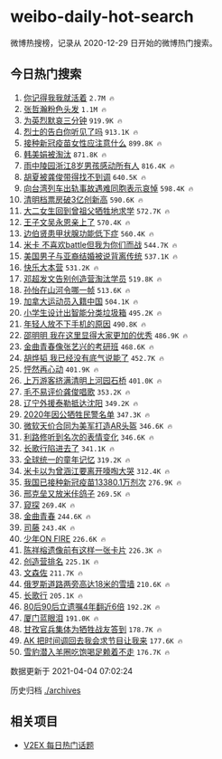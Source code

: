 # weibo-daily-hot-search

微博热搜榜，记录从 2020-12-29 日开始的微博热门搜索。

## 今日热门搜索

<!-- BEGIN -->

1. [你记得我我就活着](https://s.weibo.com/weibo?q=%23%E4%BD%A0%E8%AE%B0%E5%BE%97%E6%88%91%E6%88%91%E5%B0%B1%E6%B4%BB%E7%9D%80%23&Refer=top) `2.7M 🔥`
1. [张哲瀚粉色头发](https://s.weibo.com/weibo?q=%23%E5%BC%A0%E5%93%B2%E7%80%9A%E7%B2%89%E8%89%B2%E5%A4%B4%E5%8F%91%23&Refer=top) `1.1M 🔥`
1. [为英烈默哀三分钟](https://s.weibo.com/weibo?q=%23%E4%B8%BA%E8%8B%B1%E7%83%88%E9%BB%98%E5%93%80%E4%B8%89%E5%88%86%E9%92%9F%23&Refer=top) `919.9K 🔥`
1. [烈士的告白你听见了吗](https://s.weibo.com/weibo?q=%23%E7%83%88%E5%A3%AB%E7%9A%84%E5%91%8A%E7%99%BD%E4%BD%A0%E5%90%AC%E8%A7%81%E4%BA%86%E5%90%97%23&Refer=top) `913.1K 🔥`
1. [接种新冠疫苗女性应注意什么](https://s.weibo.com/weibo?q=%23%E6%8E%A5%E7%A7%8D%E6%96%B0%E5%86%A0%E7%96%AB%E8%8B%97%E5%A5%B3%E6%80%A7%E5%BA%94%E6%B3%A8%E6%84%8F%E4%BB%80%E4%B9%88%23&Refer=top) `899.8K 🔥`
1. [韩美娟被淘汰](https://s.weibo.com/weibo?q=%23%E9%9F%A9%E7%BE%8E%E5%A8%9F%E8%A2%AB%E6%B7%98%E6%B1%B0%23&Refer=top) `871.8K 🔥`
1. [雨中陵园浙江8岁男孩感动所有人](https://s.weibo.com/weibo?q=%23%E9%9B%A8%E4%B8%AD%E9%99%B5%E5%9B%AD%E6%B5%99%E6%B1%9F8%E5%B2%81%E7%94%B7%E5%AD%A9%E6%84%9F%E5%8A%A8%E6%89%80%E6%9C%89%E4%BA%BA%23&Refer=top) `816.4K 🔥`
1. [胡夏被龚俊带得找不到调](https://s.weibo.com/weibo?q=%23%E8%83%A1%E5%A4%8F%E8%A2%AB%E9%BE%9A%E4%BF%8A%E5%B8%A6%E5%BE%97%E6%89%BE%E4%B8%8D%E5%88%B0%E8%B0%83%23&Refer=top) `640.5K 🔥`
1. [向台湾列车出轨事故遇难同胞表示哀悼](https://s.weibo.com/weibo?q=%23%E5%90%91%E5%8F%B0%E6%B9%BE%E5%88%97%E8%BD%A6%E5%87%BA%E8%BD%A8%E4%BA%8B%E6%95%85%E9%81%87%E9%9A%BE%E5%90%8C%E8%83%9E%E8%A1%A8%E7%A4%BA%E5%93%80%E6%82%BC%23&Refer=top) `598.4K 🔥`
1. [清明档票房破3亿创新高](https://s.weibo.com/weibo?q=%E6%B8%85%E6%98%8E%E6%A1%A3%E7%A5%A8%E6%88%BF%E7%A0%B43%E4%BA%BF%E5%88%9B%E6%96%B0%E9%AB%98&Refer=top) `590.6K 🔥`
1. [大二女生回到曾祖父牺牲地求学](https://s.weibo.com/weibo?q=%E5%A4%A7%E4%BA%8C%E5%A5%B3%E7%94%9F%E5%9B%9E%E5%88%B0%E6%9B%BE%E7%A5%96%E7%88%B6%E7%89%BA%E7%89%B2%E5%9C%B0%E6%B1%82%E5%AD%A6&Refer=top) `572.7K 🔥`
1. [王子文吴永恩亲上了](https://s.weibo.com/weibo?q=%E7%8E%8B%E5%AD%90%E6%96%87%E5%90%B4%E6%B0%B8%E6%81%A9%E4%BA%B2%E4%B8%8A%E4%BA%86&Refer=top) `570.4K 🔥`
1. [边伯贤患甲状腺功能低下症](https://s.weibo.com/weibo?q=%23%E8%BE%B9%E4%BC%AF%E8%B4%A4%E6%82%A3%E7%94%B2%E7%8A%B6%E8%85%BA%E5%8A%9F%E8%83%BD%E4%BD%8E%E4%B8%8B%E7%97%87%23&Refer=top) `560.4K 🔥`
1. [米卡 不喜欢battle但我为你们而战](https://s.weibo.com/weibo?q=%E7%B1%B3%E5%8D%A1%20%E4%B8%8D%E5%96%9C%E6%AC%A2battle%E4%BD%86%E6%88%91%E4%B8%BA%E4%BD%A0%E4%BB%AC%E8%80%8C%E6%88%98&Refer=top) `544.7K 🔥`
1. [美国男子与亚裔结婚被说背离传统](https://s.weibo.com/weibo?q=%23%E7%BE%8E%E5%9B%BD%E7%94%B7%E5%AD%90%E4%B8%8E%E4%BA%9A%E8%A3%94%E7%BB%93%E5%A9%9A%E8%A2%AB%E8%AF%B4%E8%83%8C%E7%A6%BB%E4%BC%A0%E7%BB%9F%23&Refer=top) `537.1K 🔥`
1. [快乐大本营](https://s.weibo.com/weibo?q=%E5%BF%AB%E4%B9%90%E5%A4%A7%E6%9C%AC%E8%90%A5&Refer=top) `531.2K 🔥`
1. [邓超发文告别创造营淘汰学员](https://s.weibo.com/weibo?q=%23%E9%82%93%E8%B6%85%E5%8F%91%E6%96%87%E5%91%8A%E5%88%AB%E5%88%9B%E9%80%A0%E8%90%A5%E6%B7%98%E6%B1%B0%E5%AD%A6%E5%91%98%23&Refer=top) `519.8K 🔥`
1. [孙怡在山河令哪一帧](https://s.weibo.com/weibo?q=%23%E5%AD%99%E6%80%A1%E5%9C%A8%E5%B1%B1%E6%B2%B3%E4%BB%A4%E5%93%AA%E4%B8%80%E5%B8%A7%23&Refer=top) `513.6K 🔥`
1. [加拿大运动员入籍中国](https://s.weibo.com/weibo?q=%E5%8A%A0%E6%8B%BF%E5%A4%A7%E8%BF%90%E5%8A%A8%E5%91%98%E5%85%A5%E7%B1%8D%E4%B8%AD%E5%9B%BD&Refer=top) `504.1K 🔥`
1. [小学生设计出智能分类垃圾箱](https://s.weibo.com/weibo?q=%23%E5%B0%8F%E5%AD%A6%E7%94%9F%E8%AE%BE%E8%AE%A1%E5%87%BA%E6%99%BA%E8%83%BD%E5%88%86%E7%B1%BB%E5%9E%83%E5%9C%BE%E7%AE%B1%23&Refer=top) `495.2K 🔥`
1. [年轻人放不下手机的原因](https://s.weibo.com/weibo?q=%23%E5%B9%B4%E8%BD%BB%E4%BA%BA%E6%94%BE%E4%B8%8D%E4%B8%8B%E6%89%8B%E6%9C%BA%E7%9A%84%E5%8E%9F%E5%9B%A0%23&Refer=top) `490.8K 🔥`
1. [邵明明 我在这里显得大家更加的优秀](https://s.weibo.com/weibo?q=%E9%82%B5%E6%98%8E%E6%98%8E%20%E6%88%91%E5%9C%A8%E8%BF%99%E9%87%8C%E6%98%BE%E5%BE%97%E5%A4%A7%E5%AE%B6%E6%9B%B4%E5%8A%A0%E7%9A%84%E4%BC%98%E7%A7%80&Refer=top) `486.9K 🔥`
1. [金曲青春像张艺兴的考研班](https://s.weibo.com/weibo?q=%23%E9%87%91%E6%9B%B2%E9%9D%92%E6%98%A5%E5%83%8F%E5%BC%A0%E8%89%BA%E5%85%B4%E7%9A%84%E8%80%83%E7%A0%94%E7%8F%AD%23&Refer=top) `468.6K 🔥`
1. [胡烨韬 我已经没有底气说能了](https://s.weibo.com/weibo?q=%E8%83%A1%E7%83%A8%E9%9F%AC%20%E6%88%91%E5%B7%B2%E7%BB%8F%E6%B2%A1%E6%9C%89%E5%BA%95%E6%B0%94%E8%AF%B4%E8%83%BD%E4%BA%86&Refer=top) `452.7K 🔥`
1. [怦然再心动](https://s.weibo.com/weibo?q=%E6%80%A6%E7%84%B6%E5%86%8D%E5%BF%83%E5%8A%A8&Refer=top) `401.9K 🔥`
1. [上万游客挤满清明上河园石桥](https://s.weibo.com/weibo?q=%E4%B8%8A%E4%B8%87%E6%B8%B8%E5%AE%A2%E6%8C%A4%E6%BB%A1%E6%B8%85%E6%98%8E%E4%B8%8A%E6%B2%B3%E5%9B%AD%E7%9F%B3%E6%A1%A5&Refer=top) `401.0K 🔥`
1. [毛不易评价龚俊唱歌](https://s.weibo.com/weibo?q=%23%E6%AF%9B%E4%B8%8D%E6%98%93%E8%AF%84%E4%BB%B7%E9%BE%9A%E4%BF%8A%E5%94%B1%E6%AD%8C%23&Refer=top) `353.2K 🔥`
1. [辽宁外援泰勒抵达沈阳](https://s.weibo.com/weibo?q=%E8%BE%BD%E5%AE%81%E5%A4%96%E6%8F%B4%E6%B3%B0%E5%8B%92%E6%8A%B5%E8%BE%BE%E6%B2%88%E9%98%B3&Refer=top) `349.2K 🔥`
1. [2020年因公牺牲民警名单](https://s.weibo.com/weibo?q=%232020%E5%B9%B4%E5%9B%A0%E5%85%AC%E7%89%BA%E7%89%B2%E6%B0%91%E8%AD%A6%E5%90%8D%E5%8D%95%23&Refer=top) `347.3K 🔥`
1. [微软天价合同为美军打造AR头盔](https://s.weibo.com/weibo?q=%E5%BE%AE%E8%BD%AF%E5%A4%A9%E4%BB%B7%E5%90%88%E5%90%8C%E4%B8%BA%E7%BE%8E%E5%86%9B%E6%89%93%E9%80%A0AR%E5%A4%B4%E7%9B%94&Refer=top) `346.6K 🔥`
1. [利路修听到名次的表情变化](https://s.weibo.com/weibo?q=%23%E5%88%A9%E8%B7%AF%E4%BF%AE%E5%90%AC%E5%88%B0%E5%90%8D%E6%AC%A1%E7%9A%84%E8%A1%A8%E6%83%85%E5%8F%98%E5%8C%96%23&Refer=top) `346.6K 🔥`
1. [长歌行陷进去了](https://s.weibo.com/weibo?q=%23%E9%95%BF%E6%AD%8C%E8%A1%8C%E9%99%B7%E8%BF%9B%E5%8E%BB%E4%BA%86%23&Refer=top) `341.1K 🔥`
1. [全球统一的童年记忆](https://s.weibo.com/weibo?q=%23%E5%85%A8%E7%90%83%E7%BB%9F%E4%B8%80%E7%9A%84%E7%AB%A5%E5%B9%B4%E8%AE%B0%E5%BF%86%23&Refer=top) `319.2K 🔥`
1. [米卡以为曾涵江要离开嚎啕大哭](https://s.weibo.com/weibo?q=%23%E7%B1%B3%E5%8D%A1%E4%BB%A5%E4%B8%BA%E6%9B%BE%E6%B6%B5%E6%B1%9F%E8%A6%81%E7%A6%BB%E5%BC%80%E5%9A%8E%E5%95%95%E5%A4%A7%E5%93%AD%23&Refer=top) `312.4K 🔥`
1. [我国已接种新冠疫苗13380.1万剂次](https://s.weibo.com/weibo?q=%23%E6%88%91%E5%9B%BD%E5%B7%B2%E6%8E%A5%E7%A7%8D%E6%96%B0%E5%86%A0%E7%96%AB%E8%8B%9713380.1%E4%B8%87%E5%89%82%E6%AC%A1%23&Refer=top) `276.9K 🔥`
1. [邢克垒又放米佧鸽子](https://s.weibo.com/weibo?q=%23%E9%82%A2%E5%85%8B%E5%9E%92%E5%8F%88%E6%94%BE%E7%B1%B3%E4%BD%A7%E9%B8%BD%E5%AD%90%23&Refer=top) `269.5K 🔥`
1. [窥探](https://s.weibo.com/weibo?q=%E7%AA%A5%E6%8E%A2&Refer=top) `269.4K 🔥`
1. [金曲青春](https://s.weibo.com/weibo?q=%E9%87%91%E6%9B%B2%E9%9D%92%E6%98%A5&Refer=top) `244.6K 🔥`
1. [司藤](https://s.weibo.com/weibo?q=%E5%8F%B8%E8%97%A4&Refer=top) `243.4K 🔥`
1. [少年ON FIRE](https://s.weibo.com/weibo?q=%E5%B0%91%E5%B9%B4ON%20FIRE&Refer=top) `226.6K 🔥`
1. [陈祥榕遗像前有这样一张卡片](https://s.weibo.com/weibo?q=%23%E9%99%88%E7%A5%A5%E6%A6%95%E9%81%97%E5%83%8F%E5%89%8D%E6%9C%89%E8%BF%99%E6%A0%B7%E4%B8%80%E5%BC%A0%E5%8D%A1%E7%89%87%23&Refer=top) `226.3K 🔥`
1. [创造营排名](https://s.weibo.com/weibo?q=%23%E5%88%9B%E9%80%A0%E8%90%A5%E6%8E%92%E5%90%8D%23&Refer=top) `225.1K 🔥`
1. [文森佐](https://s.weibo.com/weibo?q=%E6%96%87%E6%A3%AE%E4%BD%90&Refer=top) `211.7K 🔥`
1. [俄罗斯道路两旁高达18米的雪墙](https://s.weibo.com/weibo?q=%23%E4%BF%84%E7%BD%97%E6%96%AF%E9%81%93%E8%B7%AF%E4%B8%A4%E6%97%81%E9%AB%98%E8%BE%BE18%E7%B1%B3%E7%9A%84%E9%9B%AA%E5%A2%99%23&Refer=top) `210.6K 🔥`
1. [长歌行](https://s.weibo.com/weibo?q=%E9%95%BF%E6%AD%8C%E8%A1%8C&Refer=top) `205.1K 🔥`
1. [80后90后立遗嘱4年翻近6倍](https://s.weibo.com/weibo?q=%2380%E5%90%8E90%E5%90%8E%E7%AB%8B%E9%81%97%E5%98%B14%E5%B9%B4%E7%BF%BB%E8%BF%916%E5%80%8D%23&Refer=top) `192.2K 🔥`
1. [厦门蓝眼泪](https://s.weibo.com/weibo?q=%23%E5%8E%A6%E9%97%A8%E8%93%9D%E7%9C%BC%E6%B3%AA%23&Refer=top) `191.0K 🔥`
1. [甘孜官兵集体为牺牲战友答到](https://s.weibo.com/weibo?q=%23%E7%94%98%E5%AD%9C%E5%AE%98%E5%85%B5%E9%9B%86%E4%BD%93%E4%B8%BA%E7%89%BA%E7%89%B2%E6%88%98%E5%8F%8B%E7%AD%94%E5%88%B0%23&Refer=top) `178.7K 🔥`
1. [AK 把时间调回去我会求节目让我来](https://s.weibo.com/weibo?q=AK%20%E6%8A%8A%E6%97%B6%E9%97%B4%E8%B0%83%E5%9B%9E%E5%8E%BB%E6%88%91%E4%BC%9A%E6%B1%82%E8%8A%82%E7%9B%AE%E8%AE%A9%E6%88%91%E6%9D%A5&Refer=top) `177.6K 🔥`
1. [雪豹潜入羊圈吃饱喝足赖着不走](https://s.weibo.com/weibo?q=%E9%9B%AA%E8%B1%B9%E6%BD%9C%E5%85%A5%E7%BE%8A%E5%9C%88%E5%90%83%E9%A5%B1%E5%96%9D%E8%B6%B3%E8%B5%96%E7%9D%80%E4%B8%8D%E8%B5%B0&Refer=top) `176.7K 🔥`

数据更新于 2021-04-04 07:02:24

<!-- END -->

历史归档 [./archives](./archives)

## 相关项目

- [V2EX 每日热门话题](https://github.com/boojack/v2ex-daily-hot-topic)
